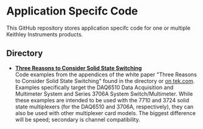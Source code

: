 
# Application Specifc Code

This GitHub repository stores application specifc code for one or multiple Keithley Instruments products.

## Directory

* **[Three Reasons to Consider Solid State Switching](./Three_Reasons_to_Consider_Solid_State_Switching_Examples)**  
Code examples from the appendices of the white paper "Three Reasons to Consider Solid State Switching" found in the directory or [on tek.com](https://www.tek.com/document/whitepaper/three-reasons-consider-solid-state-switching-your-data-acquisition-system). Examples specifically target the DAQ6510 Data Acquisition and Multimeter System and Series 3706A System Switch/Multimeter. While these examples are intended to be used with the 7710 and 3724 solid state multiplexers (for the DAQ6510 and 3706A, respectively), they can also be used with other multiplexer card models. The biggest difference will be speed; secondary is channel compatibility.